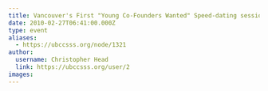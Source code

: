 ```yaml
---
title: Vancouver's First "Young Co-Founders Wanted" Speed-dating session 
date: 2010-02-27T06:41:00.000Z
type: event
aliases:
  - https://ubccsss.org/node/1321
author:
  username: Christopher Head
  link: https://ubccsss.org/user/2
images:
---
```


